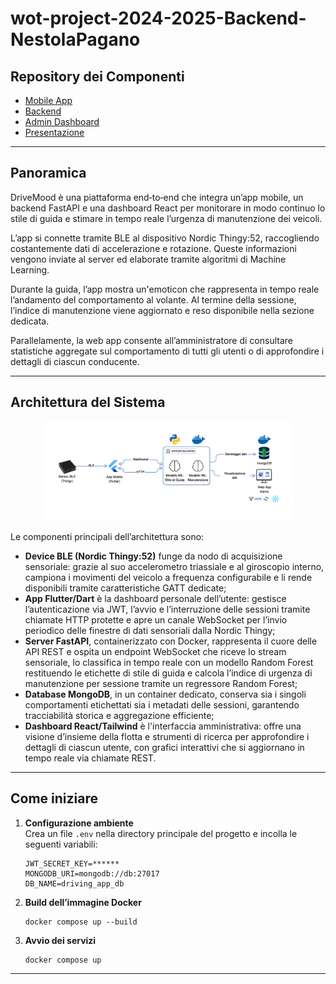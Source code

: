 # wot-project-2024-2025-Backend-NestolaPagano
## Repository dei Componenti  

- [Mobile App](https://github.com/UniSalento-IDALab-IoTCourse-2024-2025/wot-project-2024-2025-MobileApp-NestolaPagano)  
- [Backend](https://github.com/UniSalento-IDALab-IoTCourse-2024-2025/wot-project-2024-2025-Backend-NestolaPagano)  
- [Admin Dashboard](https://github.com/UniSalento-IDALab-IoTCourse-2024-2025/wot-project-AdminDashboard-NestolaPagano) 
- [Presentazione](https://github.com/UniSalento-IDALab-IoTCourse-2024-2025/wot-project-presentation-NestolaPagano) 

---

## Panoramica  

DriveMood è una piattaforma end‑to‑end che integra un’app mobile, un backend FastAPI e una dashboard React per monitorare in modo continuo lo stile di guida e stimare in tempo reale l’urgenza di manutenzione dei veicoli.

L’app si connette tramite BLE al dispositivo Nordic Thingy:52, raccogliendo costantemente dati di accelerazione e rotazione. Queste informazioni vengono inviate al server ed elaborate tramite algoritmi di Machine Learning.

Durante la guida, l’app mostra un'emoticon che rappresenta in tempo reale l’andamento del comportamento al volante. Al termine della sessione, l’indice di manutenzione viene aggiornato e reso disponibile nella sezione dedicata.

Parallelamente, la web app consente all’amministratore di consultare statistiche aggregate sul comportamento di tutti gli utenti o di approfondire i dettagli di ciascun conducente.

---

## Architettura del Sistema  

<p align="center">  
  <img src="assets/architettura.png" alt="Architettura DriveMood" width="400"/>  
</p>

Le componenti principali dell’architettura sono:

- **Device BLE (Nordic Thingy:52)** funge da nodo di acquisizione sensoriale: grazie al suo accelerometro triassiale e al giroscopio interno, campiona i movimenti del veicolo a frequenza configurabile e li rende disponibili tramite caratteristiche GATT dedicate;
- **App Flutter/Dart** è la dashboard personale dell’utente: gestisce l’autenticazione via JWT, l’avvio e l’interruzione delle sessioni tramite chiamate HTTP protette e apre un canale WebSocket per l’invio periodico delle finestre di dati sensoriali dalla Nordic Thingy;
- **Server FastAPI**, containerizzato con Docker, rappresenta il cuore delle API REST e ospita un endpoint WebSocket che riceve lo stream sensoriale, lo classifica in tempo reale con un modello Random Forest restituendo le etichette di stile di guida e calcola l’indice di urgenza di manutenzione per sessione tramite un regressore Random Forest;
- **Database MongoDB**, in un container dedicato, conserva sia i singoli comportamenti etichettati sia i metadati delle sessioni, garantendo tracciabilità storica e aggregazione efficiente; 
- **Dashboard React/Tailwind** è l'interfaccia amministrativa: offre una visione d’insieme della flotta e strumenti di ricerca per approfondire i dettagli di ciascun utente, con grafici interattivi che si aggiornano in tempo reale via chiamate REST.

---

## Come iniziare

1. **Configurazione ambiente**  
   Crea un file `.env` nella directory principale del progetto e incolla le seguenti variabili:
   ```env
   JWT_SECRET_KEY=******
   MONGODB_URI=mongodb://db:27017
   DB_NAME=driving_app_db

2. **Build dell’immagine Docker**

   ```
   docker compose up --build
   ```

3. **Avvio dei servizi**

   ```
   docker compose up
   ```
   
---